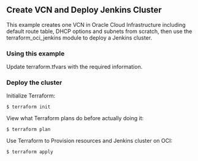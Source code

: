 ## Create VCN and Deploy Jenkins Cluster
This example creates one VCN in Oracle Cloud Infrastructure including default route table, DHCP options and subnets from scratch, then use the terraform_oci_jenkins module to deploy a Jenkins cluster.

### Using this example
Update terraform.tfvars with the required information. 

### Deploy the cluster  
Initialize Terraform:
```
$ terraform init
```
View what Terraform plans do before actually doing it:
```
$ terraform plan
```
Use Terraform to Provision resources and Jenkins cluster on OCI:
```
$ terraform apply
```
